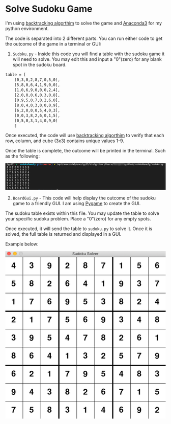 # Solve Sudoku Game

I'm using [backtracking algorthim](https://en.wikipedia.org/wiki/Backtracking) to solve the game and [Anaconda3](https://www.anaconda.com/distribution/) for my python environment. 

The code is separated into 2 different parts. You can run either code to get the outcome of the game in a terminal or GUI:

1. `Sudoku.py` - Inside this code you will find a table with the sudoku game it will need to solve. You may edit this and input a "0"(zero) for any blank spot in the sudoku board. 

```
table = [
    [0,3,0,2,8,7,0,5,0],
    [5,8,0,6,4,1,9,0,0], 
    [1,0,6,9,0,0,0,2,4], 
    [2,0,0,0,6,0,3,0,8], 
    [0,9,5,0,7,0,2,6,0], 
    [8,0,4,0,3,0,0,0,9], 
    [6,2,0,0,0,5,4,0,3], 
    [0,0,3,8,2,6,0,1,5], 
    [0,5,0,3,1,4,0,9,0]
    ]
```
Once executed, the code will use [backtracking algorthim](https://en.wikipedia.org/wiki/Backtracking) to verify that each row, column, and cube (3x3) contains unique values 1-9. 

Once the table is complete, the outcome will be printed in the terminal. Such as the following:

![sudoku_terminal](./images/Sudoku_Solver_sudoku_terminal.png)

2. `BoardGui.py` - This code will help display the outcome of the sudoku game to a friendly GUI. I am using [Pygame](https://www.pygame.org/docs/) to create the GUI.

The sudoku table exists within this file. You may update the table to solve your specific sudoku problem. Place a "0"(zero) for any empty spots. 

Once executed, it will send the table to `sudoku.py` to solve it. Once it is solved, the full table is returned and displayed in a GUI. 

Example below:

![BoardGui](./images/Sudoku_Solver_BoardGui.png)